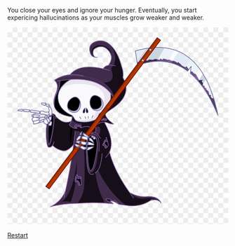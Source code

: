 You close your eyes and ignore your hunger. Eventually, you start expericing hallucinations as your muscles grow weaker and weaker.

![death](../images/death.png)

[Restart](../beginng.md)